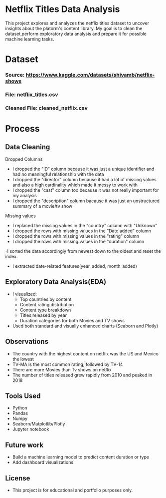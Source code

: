 # Netflix Titles Data Analysis
This project explores and analyzes the netflix titles dataset to uncover insights about the platorm's content library. My goal is to clean the dataset,perform exploratory data analysis and prepare it for possible machine learning tasks.

# Dataset
### Source: https://www.kaggle.com/datasets/shivamb/netflix-shows
### File: netflix_titles.csv
### Cleaned File: cleaned_netflix.csv

# Process
## Data Cleaning

Dropped Columns
- I dropped the "ID" column because it was just a unique identifier and had no meaningful relationship with the data
- I dropped the "director" column because it had a lot of missing values and also a high cardinality which made it messy to work with
-  I dropped the "cast" column too because it was not really important for my analysis
-   I dropped the "description" column bacause it was just an unstructured summary of a movie/tv show

Missing values
- I replaced the missing values in the "country" column with "Unknown"
- I dropped the rows with missing values in the "Date added" column
- I dropped the rows with missing values in the "rating" column
- I dropped the rows with missing values in the "duration" column

-I sorted the data accordingly from newest down to the oldest and reset the index.
- I extracted date-related features(year_added, month_added)

## Exploratory Data Analysis(EDA)
- I visualized:
   - Top countries by content
   - Content rating distribution
   - Content type breakdown
   - Titles released by year
   - Duration categories for both Movies and TV shows
- Used both standard and visually enhanced charts (Seaborn and Plotly)


## Observations
- The country with the highest content on netflix was the US and Mexico the lowest
-  TV-MA is the most common rating, followed by TV-14
-  There are more Movies than Tv shows on netflix
- The number of titles released grew rapidly from 2010 and peaked in 2018

## Tools Used
- Python
- Pandas
- Numpy
- Seaborn/Matplotlib/Plotly
- Jupyter notebook

## Future work
- Build a machine learning model to predict content duration or type
- Add dashboard visualizations

## License
- This project is for educational and portfolio purposes only.
